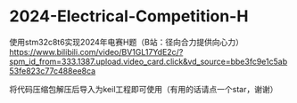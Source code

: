 # 2024-Electrical-Competition-H
使用stm32c8t6实现2024年电赛H题（B站：径向合力提供向心力）
https://www.bilibili.com/video/BV1GL17YdE2c/?spm_id_from=333.1387.upload.video_card.click&vd_source=bbe3fc9e1c5ab53fe823c77c488ee8ca

将代码压缩包解压后导入为keil工程即可使用（有用的话请点一个star，谢谢）
